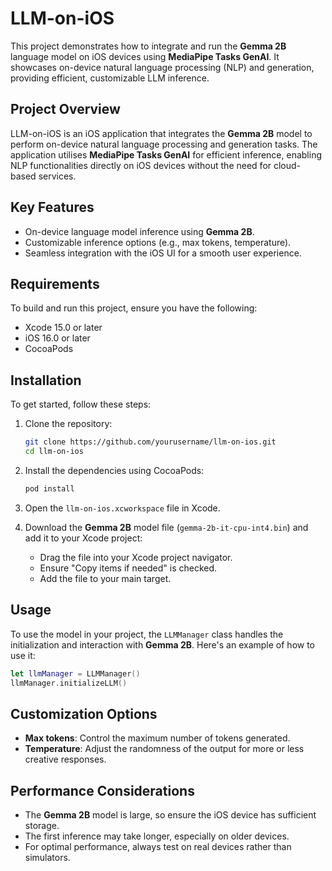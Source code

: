 # LLM-on-iOS

This project demonstrates how to integrate and run the **Gemma 2B** language model on iOS devices using **MediaPipe Tasks GenAI**. It showcases on-device natural language processing (NLP) and generation, providing efficient, customizable LLM inference.

## Project Overview

LLM-on-iOS is an iOS application that integrates the **Gemma 2B** model to perform on-device natural language processing and generation tasks. The application utilises **MediaPipe Tasks GenAI** for efficient inference, enabling NLP functionalities directly on iOS devices without the need for cloud-based services.

## Key Features

- On-device language model inference using **Gemma 2B**.
- Customizable inference options (e.g., max tokens, temperature).
- Seamless integration with the iOS UI for a smooth user experience.

## Requirements

To build and run this project, ensure you have the following:

- Xcode 15.0 or later
- iOS 16.0 or later
- CocoaPods

## Installation

To get started, follow these steps:

1. Clone the repository:
    ```bash
    git clone https://github.com/yourusername/llm-on-ios.git
    cd llm-on-ios
    ```

2. Install the dependencies using CocoaPods:
    ```bash
    pod install
    ```

3. Open the `llm-on-ios.xcworkspace` file in Xcode.

4. Download the **Gemma 2B** model file (`gemma-2b-it-cpu-int4.bin`) and add it to your Xcode project:
    - Drag the file into your Xcode project navigator.
    - Ensure "Copy items if needed" is checked.
    - Add the file to your main target.

## Usage

To use the model in your project, the `LLMManager` class handles the initialization and interaction with **Gemma 2B**. Here's an example of how to use it:

```swift
let llmManager = LLMManager()
llmManager.initializeLLM()
```
## Customization Options

- **Max tokens**: Control the maximum number of tokens generated.
- **Temperature**: Adjust the randomness of the output for more or less creative responses.

## Performance Considerations

- The **Gemma 2B** model is large, so ensure the iOS device has sufficient storage.
- The first inference may take longer, especially on older devices.
- For optimal performance, always test on real devices rather than simulators.
